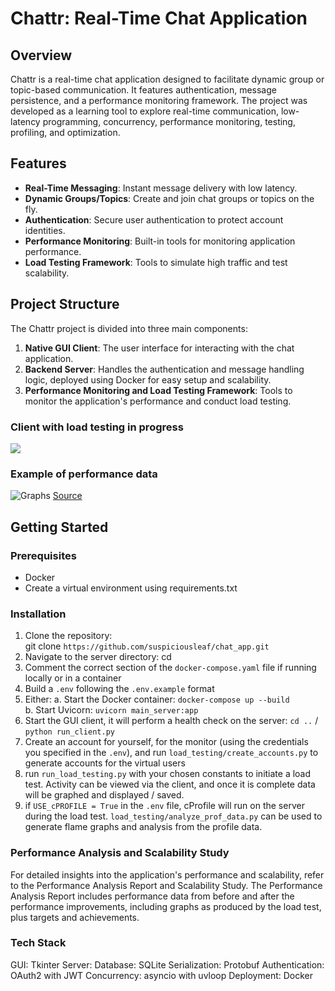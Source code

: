 # Chattr: Real-Time Chat Application

## Overview  
Chattr is a real-time chat application designed to facilitate dynamic group or topic-based communication. It features authentication, message persistence, and a performance monitoring framework. The project was developed as a learning tool to explore real-time communication, low-latency programming, concurrency, performance monitoring, testing, profiling, and optimization.

## Features  
- **Real-Time Messaging**: Instant message delivery with low latency.  
- **Dynamic Groups/Topics**: Create and join chat groups or topics on the fly.  
- **Authentication**: Secure user authentication to protect account identities.  
- **Performance Monitoring**: Built-in tools for monitoring application performance.  
- **Load Testing Framework**: Tools to simulate high traffic and test scalability.  

## Project Structure  
The Chattr project is divided into three main components:  
1. **Native GUI Client**: The user interface for interacting with the chat application.  
2. **Backend Server**: Handles the authentication and message handling logic, deployed using Docker for easy setup and scalability.  
3. **Performance Monitoring and Load Testing Framework**: Tools to monitor the application's performance and conduct load testing.  

### Client with load testing in progress
![](demo.gif)

### Example of performance data
 ![Graphs](https://i.imgur.com/JRoV4dQ.png)
 [Source](https://i.imgur.com/JRoV4dQ.png)

## Getting Started  
### Prerequisites  
- Docker  
- Create a virtual environment using requirements.txt

### Installation  
1. Clone the repository:  
   git clone `https://github.com/suspiciousleaf/chat_app.git`
2. Navigate to the server directory:
   cd 
3. Comment the correct section of the `docker-compose.yaml` file if running locally or in a container
4. Build a `.env` following the `.env.example` format
5. Either:
   a. Start the Docker container:
      `docker-compose up --build`  
   b. Start Uvicorn:
      `uvicorn main_server:app`
6. Start the GUI client, it will perform a health check on the server:
   `cd ..` / `python run_client.py`
7. Create an account for yourself, for the monitor (using the credentials you specified in the `.env`), and run `load_testing/create_accounts.py` to generate accounts for the virtual users
8. run `run_load_testing.py` with your chosen constants to initiate a load test. Activity can be viewed via the client, and once it is complete data will be graphed and displayed / saved.
9.  if `USE_cPROFILE = True` in the `.env` file, cProfile will run on the server during the load test. `load_testing/analyze_prof_data.py` can be used to generate flame graphs and analysis from the profile data.

### Performance Analysis and Scalability Study
For detailed insights into the application's performance and scalability, refer to the Performance Analysis Report and Scalability Study. The Performance Analysis Report includes performance data from before and after the performance improvements, including graphs as produced by the load test, plus targets and achievements. 

### Tech Stack

GUI: Tkinter
Server: 
Database: SQLite
Serialization: Protobuf
Authentication: OAuth2 with JWT
Concurrency: asyncio with uvloop
Deployment: Docker
